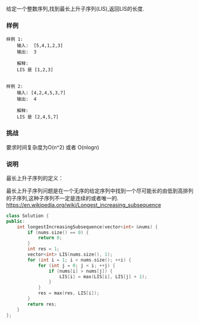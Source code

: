 给定一个整数序列,找到最长上升子序列(LIS),返回LIS的长度.

### 样例

```
样例 1:
	输入:  [5,4,1,2,3]
	输出:  3
	
	解释:
	LIS 是 [1,2,3]


样例 2:
	输入: [4,2,4,5,3,7]
	输出:  4
	
	解释: 
	LIS 是 [2,4,5,7]
```

### 挑战

要求时间复杂度为O(n^2) 或者 O(nlogn)

### 说明

最长上升子序列的定义：

最长上升子序列问题是在一个无序的给定序列中找到一个尽可能长的由低到高排列的子序列,这种子序列不一定是连续的或者唯一的.
https://en.wikipedia.org/wiki/Longest_increasing_subsequence

```cpp
class Solution {
public:
    int longestIncreasingSubsequence(vector<int> &nums) {
        if (nums.size() == 0) {
            return 0;
        }
        int res = 1;
        vector<int> LIS(nums.size(), 1);
        for (int i = 1; i < nums.size(); ++i) {
            for (int j = 0; j < i; ++j) {
                if (nums[i] > nums[j]) {
                    LIS[i] = max(LIS[i], LIS[j] + 1);
                }
            }
            res = max(res, LIS[i]);
        }
        return res;
    }
};
```

